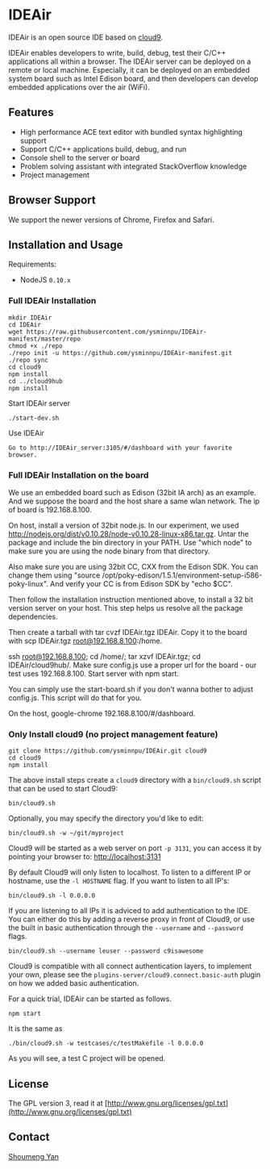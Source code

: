 
# IDEAir

IDEAir is an open source IDE based on [cloud9](https://github.com/ajaxorg/cloud9).

IDEAir enables developers to write, build, debug, test their C/C++ applications all within a browser. The IDEAir server can be deployed on a remote or local machine. Especially, it can be deployed on an embedded system board such as Intel Edison board, and then developers can develop embedded applications over the air (WiFi). 

## Features

  * High performance ACE text editor with bundled syntax highlighting support
  * Support C/C++ applications build, debug, and run
  * Console shell to the server or board
  * Problem solving assistant with integrated StackOverflow knowledge
  * Project management

## Browser Support

We support the newer versions of Chrome, Firefox and Safari.

## Installation and Usage

Requirements:

  * NodeJS `0.10.x`

### Full IDEAir Installation

    mkdir IDEAir
    cd IDEAir
    wget https://raw.githubusercontent.com/ysminnpu/IDEAir-manifest/master/repo
    chmod +x ./repo 
    ./repo init -u https://github.com/ysminnpu/IDEAir-manifest.git
    ./repo sync
    cd cloud9
    npm install
    cd ../cloud9hub
    npm install

Start IDEAir server

    ./start-dev.sh

Use IDEAir

    Go to http://IDEAir_server:3105/#/dashboard with your favorite browser. 


### Full IDEAir Installation on the board
We use an embedded board such as Edison (32bit IA arch) as an example. And we suppose the board and the host share a same wlan network. The ip of board is 192.168.8.100. 

On host, install a version of 32bit node.js. In our experiment, we used http://nodejs.org/dist/v0.10.28/node-v0.10.28-linux-x86.tar.gz. Untar the package and include the bin directory in your PATH. Use "which node" to make sure you are using the node binary from that directory. 

Also make sure you are using 32bit CC, CXX from the Edison SDK. You can change them using "source /opt/poky-edison/1.5.1/environment-setup-i586-poky-linux". And verify your CC is from Edison SDK by "echo $CC".

Then follow the installation instruction mentioned above, to install a 32 bit version server on your host. This step helps us resolve all the package dependencies. 

Then create a tarball with tar cvzf IDEAir.tgz IDEAir. Copy it to the board with scp IDEAir.tgz root@192.168.8.100:/home. 

ssh root@192.168.8.100; cd /home/; tar xzvf IDEAir.tgz; cd IDEAir/cloud9hub/. Make sure config.js use a proper url for the board - our test uses 192.168.8.100. Start server with npm start. 

You can simply use the start-board.sh if you don't wanna bother to adjust config.js. This script will do that for you.  

On the host, google-chrome 192.168.8.100/#/dashboard. 


### Only Install cloud9 (no project management feature)

    git clone https://github.com/ysminnpu/IDEAir.git cloud9
    cd cloud9
    npm install

The above install steps create a `cloud9` directory with a `bin/cloud9.sh`
script that can be used to start Cloud9:

    bin/cloud9.sh

Optionally, you may specify the directory you'd like to edit:

    bin/cloud9.sh -w ~/git/myproject

Cloud9 will be started as a web server on port `-p 3131`, you can access it by
pointing your browser to: [http://localhost:3131](http://localhost:3131)

By default Cloud9 will only listen to localhost.
To listen to a different IP or hostname, use the `-l HOSTNAME` flag.
If you want to listen to all IP's:

    bin/cloud9.sh -l 0.0.0.0

If you are listening to all IPs it is adviced to add authentication to the IDE.
You can either do this by adding a reverse proxy in front of Cloud9,
or use the built in basic authentication through the `--username` and `--password` flags.

    bin/cloud9.sh --username leuser --password c9isawesome

Cloud9 is compatible with all connect authentication layers,
to implement your own, please see the `plugins-server/cloud9.connect.basic-auth` plugin
on how we added basic authentication.

For a quick trial, IDEAir can be started as follows. 

    npm start

It is the same as 

    ./bin/cloud9.sh -w testcases/c/testMakefile -l 0.0.0.0

As you will see, a test C project will be opened. 

## License

The GPL version 3, read it at [http://www.gnu.org/licenses/gpl.txt](http://www.gnu.org/licenses/gpl.txt)

## Contact
[Shoumeng Yan](mailto:shoumeng.yan@gmail.com)
